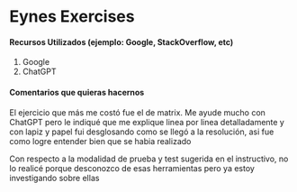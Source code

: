 # Eynes Exercises

#### Recursos Utilizados (ejemplo: Google, StackOverflow, etc)
1. Google  
2. ChatGPT

#### Comentarios que quieras hacernos
El ejercicio que más me costó fue el de matrix. Me ayude mucho con ChatGPT pero le indiqué
que me explique linea por linea detalladamente y con lapiz y papel fui desglosando como se llegó
a la resolución, asi fue como logre entender bien que se habia realizado

Con respecto a la modalidad de prueba y test sugerida en el instructivo, no lo realicé porque desconozco
de esas herramientas pero ya estoy investigando sobre ellas

